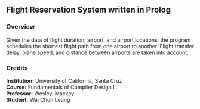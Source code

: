## Flight Reservation System written in Prolog

### Overview
Given the data of flight duration, airport, and airport locations, the program schedules the shortest flight path from one airport to another. Flight transfer delay, plane speed, and distance between airports are taken into account.

### Credits
**Institution:** University of California, Santa Cruz<br/>
**Course:** Fundamentals of Compiler Design I<br/>
**Professor:** Wesley, Mackey<br/>
**Student:** Wai Chun Leung